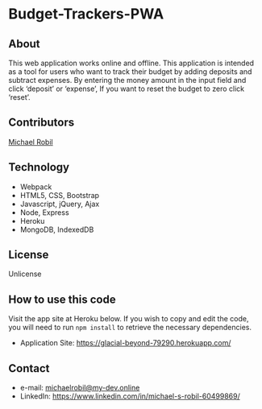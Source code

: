# Budget-Trackers-PWA

## About
This web application works online and offline.
This application is intended as a tool for users  who want to track their budget by adding deposits and subtract expenses.
By entering the money amount in the input field and click ‘deposit’ or ‘expense’, If you want to reset the budget to zero click ‘reset’.

## Contributors
[Michael Robil](https://github.com/michaelrobil)

## Technology
- Webpack
- HTML5, CSS, Bootstrap
- Javascript, jQuery, Ajax
- Node, Express
- Heroku
- MongoDB, IndexedDB

## License
Unlicense

## How to use this code
Visit the app site at Heroku below. If you wish to copy and edit the code, you will need to run ```npm install``` to retrieve the necessary dependencies.
- Application Site: https://glacial-beyond-79290.herokuapp.com/

## Contact

- e-mail: michaelrobil@my-dev.online
- LinkedIn: https://www.linkedin.com/in/michael-s-robil-60499869/

